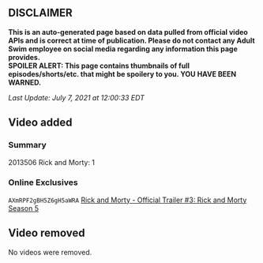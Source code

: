 ## DISCLAIMER
**This is an auto-generated page based on data pulled from official video APIs and is correct at time of publication. Please do not contact any Adult Swim employee on social media regarding any information this page provides.**  
**SPOILER ALERT: This page contains thumbnails of full episodes/shorts/etc. that might be spoilery to you. YOU HAVE BEEN WARNED.**  

_Last Update: July 7, 2021 at 12:00:33 EDT_
## Video added
### Summary
2013506 Rick and Morty: 1  
### Online Exclusives
`AXmRPF2gBH5Z6gH5aWRA` [Rick and Morty - Official Trailer #3: Rick and Morty Season 5](https://www.adultswim.com/videos/rick-and-morty/official-trailer-3-rick-and-morty-season-5)  
## Video removed
No videos were removed.  
